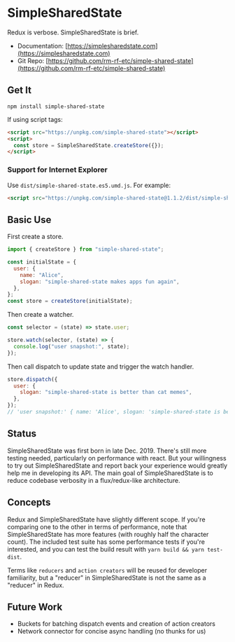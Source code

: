 # SimpleSharedState

Redux is verbose. SimpleSharedState is brief.

- Documentation: [https://simplesharedstate.com](https://simplesharedstate.com)
- Git Repo: [https://github.com/rm-rf-etc/simple-shared-state](https://github.com/rm-rf-etc/simple-shared-state)

## Get It

```
npm install simple-shared-state
```

If using script tags:
```html
<script src="https://unpkg.com/simple-shared-state"></script>
<script>
  const store = SimpleSharedState.createStore({});
</script>
```

### Support for Internet Explorer

Use `dist/simple-shared-state.es5.umd.js`. For example:
```html
<script src="https://unpkg.com/simple-shared-state@1.1.2/dist/simple-shared-state.es5.umd.js"></script>
```

## Basic Use

First create a store.
```javascript
import { createStore } from "simple-shared-state";

const initialState = {
  user: {
    name: "Alice",
    slogan: "simple-shared-state makes apps fun again",
  },
};
const store = createStore(initialState);
```
Then create a watcher.
```javascript
const selector = (state) => state.user;

store.watch(selector, (state) => {
  console.log("user snapshot:", state);
});
```
Then call dispatch to update state and trigger the watch handler.
```javascript
store.dispatch({
  user: {
    slogan: "simple-shared-state is better than cat memes",
  },
});
// 'user snapshot:' { name: 'Alice', slogan: 'simple-shared-state is better than cat memes' }
```

## Status

SimpleSharedState was first born in late Dec. 2019. There's still more testing needed, particularly on performance with react.
But your willingness to try out SimpleSharedState and report back your experience would greatly help me in developing its API.
The main goal of SimpleSharedState is to reduce codebase verbosity in a flux/redux-like architecture.

## Concepts

Redux and SimpleSharedState have slightly different scope. If you're comparing one to the other in terms of performance, note
that SimpleSharedState has more features (with roughly half the character count). The included test suite has some performance
tests if you're interested, and you can test the build result with `yarn build && yarn test-dist`.

Terms like `reducers` and `action creators` will be reused for developer familiarity, but a "reducer" in SimpleSharedState is
not the same as a "reducer" in Redux.

## Future Work

- Buckets for batching dispatch events and creation of action creators
- Network connector for concise async handling (no thunks for us)
